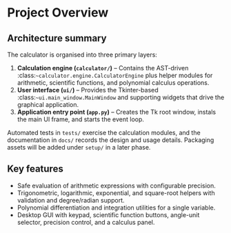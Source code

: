# Project Overview

## Architecture summary

The calculator is organised into three primary layers:

1. **Calculation engine (`calculator/`)** – Contains the AST-driven
   :class:`~calculator.engine.CalculatorEngine` plus helper modules for
   arithmetic, scientific functions, and polynomial calculus operations.
2. **User interface (`ui/`)** – Provides the Tkinter-based
   :class:`~ui.main_window.MainWindow` and supporting widgets that drive the
   graphical application.
3. **Application entry point (`app.py`)** – Creates the Tk root window, instals
   the main UI frame, and starts the event loop.

Automated tests in ``tests/`` exercise the calculation modules, and the
documentation in ``docs/`` records the design and usage details. Packaging
assets will be added under ``setup/`` in a later phase.

## Key features

* Safe evaluation of arithmetic expressions with configurable precision.
* Trigonometric, logarithmic, exponential, and square-root helpers with
  validation and degree/radian support.
* Polynomial differentiation and integration utilities for a single variable.
* Desktop GUI with keypad, scientific function buttons, angle-unit selector,
  precision control, and a calculus panel.
